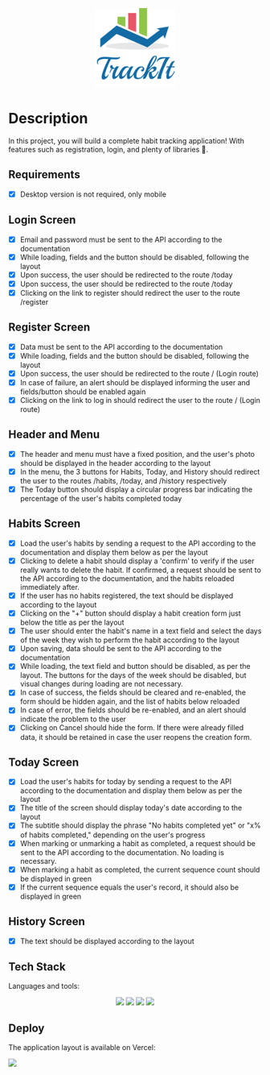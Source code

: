 <p align="center">
  <a href="projeto11-trackit-jet-one.vercel.app" target="_blank">
    <img src="public/assets/img/logo.png" height="160" width="160" alt="" />
  </a>
</p>

# Description

In this project, you will build a complete habit tracking application! With features such as registration, login, and plenty of libraries 🙂.

## Requirements

- [x] Desktop version is not required, only mobile

## Login Screen

- [x] Email and password must be sent to the API according to the documentation <br>
- [x] While loading, fields and the button should be disabled, following the layout <br>
- [x] Upon success, the user should be redirected to the route /today <br>
- [x] Upon success, the user should be redirected to the route /today <br>
- [x] Clicking on the link to register should redirect the user to the route /register <br>

## Register Screen

- [x] Data must be sent to the API according to the documentation <br>
- [x] While loading, fields and the button should be disabled, following the layout <br>
- [x] Upon success, the user should be redirected to the route / (Login route) <br>
- [x] In case of failure, an alert should be displayed informing the user and fields/button should be enabled again <br>
- [x] Clicking on the link to log in should redirect the user to the route / (Login route) <br>

## Header and Menu

- [x] The header and menu must have a fixed position, and the user's photo should be displayed in the header according to the layout <br>
- [x] In the menu, the 3 buttons for Habits, Today, and History should redirect the user to the routes /habits, /today, and /history respectively <br>
- [x] The Today button should display a circular progress bar indicating the percentage of the user's habits completed today <br>

## Habits Screen

- [x] Load the user's habits by sending a request to the API according to the documentation and display them below as per the layout
- [x] Clicking to delete a habit should display a 'confirm' to verify if the user really wants to delete the habit. If confirmed, a request should be sent to the API according to the documentation, and the habits reloaded immediately after.
- [x] If the user has no habits registered, the text should be displayed according to the layout
- [x] Clicking on the "+" button should display a habit creation form just below the title as per the layout
- [x] The user should enter the habit's name in a text field and select the days of the week they wish to perform the habit according to the layout
- [x] Upon saving, data should be sent to the API according to the documentation
- [x] While loading, the text field and button should be disabled, as per the layout. The buttons for the days of the week should be disabled, but visual changes during loading are not necessary.
- [x] In case of success, the fields should be cleared and re-enabled, the form should be hidden again, and the list of habits below reloaded
- [x] In case of error, the fields should be re-enabled, and an alert should indicate the problem to the user
- [x] Clicking on Cancel should hide the form. If there were already filled data, it should be retained in case the user reopens the creation form.

## Today Screen

- [x] Load the user's habits for today by sending a request to the API according to the documentation and display them below as per the layout
- [x] The title of the screen should display today's date according to the layout
- [x] The subtitle should display the phrase "No habits completed yet" or "x% of habits completed," depending on the user's progress
- [x] When marking or unmarking a habit as completed, a request should be sent to the API according to the documentation. No loading is necessary.
- [x] When marking a habit as completed, the current sequence count should be displayed in green
- [x] If the current sequence equals the user's record, it should also be displayed in green

## History Screen

- [x] The text should be displayed according to the layout

## Tech Stack

Languages and tools:

<p align="center">
  <img src="https://img.shields.io/badge/HTML5-E34F26?style=for-the-badge&logo=html5&logoColor=white"/>
  <img src="https://img.shields.io/badge/css3%20-%231572B6.svg?&style=for-the-badge&logo=css3&logoColor=white"/>
  <img src="https://img.shields.io/badge/javascript%20-%23323330.svg?&style=for-the-badge&logo=javascript&logoColor=%23F7DF1E"/>
  <img src="https://img.shields.io/badge/React-20232A?style=for-the-badge&logo=react&logoColor=61DAFB"/>
</p>

## Deploy

The application layout is available on Vercel:

<a href="projeto11-trackit-jet-one.vercel.app" target="_blank">
  <img src="https://img.shields.io/badge/Vercel-000000?style=for-the-badge&logo=vercel&logoColor=white">
</a>
